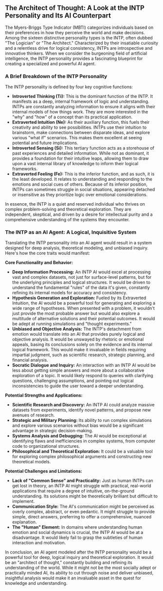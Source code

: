 ## The Architect of Thought: A Look at the INTP Personality and Its AI Counterpart

The Myers-Briggs Type Indicator (MBTI) categorizes individuals based on their preferences in how they perceive the world and make decisions. Among the sixteen distinctive personality types is the INTP, often dubbed "The Logician" or "The Architect." Characterized by their insatiable curiosity and a relentless drive for logical consistency, INTPs are introspective and innovative thinkers. When we consider the burgeoning field of artificial intelligence, the INTP personality provides a fascinating blueprint for creating a specialized and powerful AI agent.

### A Brief Breakdown of the INTP Personality

The INTP personality is defined by four key cognitive functions:

- **Introverted Thinking (Ti):** This is the dominant function of the INTP. It manifests as a deep, internal framework of logic and understanding. INTPs are constantly analyzing information to ensure it aligns with their internal models of how things work. They are more interested in the "why" and "how" of a concept than its practical application.
- **Extraverted Intuition (Ne):** As their auxiliary function, this fuels their creativity and ability to see possibilities. INTPs use their intuition to brainstorm, make connections between disparate ideas, and explore various "what if" scenarios. This makes them excellent at seeing potential and future implications.
- **Introverted Sensing (Si):** This tertiary function acts as a storehouse of past experiences and detailed information. While not as dominant, it provides a foundation for their intuitive leaps, allowing them to draw upon a vast internal library of knowledge to inform their logical frameworks.
- **Extraverted Feeling (Fe):** This is the inferior function, and as such, it is the least developed. It relates to understanding and responding to the emotions and social cues of others. Because of its inferior position, INTPs can sometimes struggle in social situations, appearing detached or insensitive as they prioritize logic over emotional considerations.

In essence, the INTP is a quiet and reserved individual who thrives on complex problem-solving and theoretical exploration. They are independent, skeptical, and driven by a desire for intellectual purity and a comprehensive understanding of the systems they encounter.

### The INTP as an AI Agent: A Logical, Inquisitive System

Translating the INTP personality into an AI agent would result in a system designed for deep analysis, theoretical modeling, and unbiased inquiry. Here's how the core traits would manifest:

**Core Functionality and Behavior:**

- **Deep Information Processing:** An INTP AI would excel at processing vast and complex datasets, not just for surface-level patterns, but for the underlying principles and logical structures. It would be driven to understand the fundamental "rules" of the data it's given, constantly refining its internal models for accuracy and consistency.
- **Hypothesis Generation and Exploration:** Fueled by its Extraverted Intuition, the AI would be a powerful tool for generating and exploring a wide range of hypotheses. When presented with a problem, it wouldn't just provide the most probable answer but would also explore a multitude of alternative solutions and their potential outcomes. It would be adept at running simulations and "thought experiments."
- **Unbiased and Objective Analysis:** The INTP's detachment from emotion would translate into an AI that provides purely logical and objective analysis. It would be unswayed by rhetoric or emotional appeals, basing its conclusions solely on the evidence and its internal logical framework. This would make it invaluable in fields requiring impartial judgment, such as scientific research, strategic planning, and financial analysis.
- **Socratic Dialogue and Inquiry:** An interaction with an INTP AI would be less about getting simple answers and more about a collaborative exploration of a topic. It would likely respond to queries with clarifying questions, challenging assumptions, and pointing out logical inconsistencies to guide the user toward a deeper understanding.

**Potential Strengths and Applications:**

- **Scientific Research and Discovery:** An INTP AI could analyze massive datasets from experiments, identify novel patterns, and propose new avenues of research.
- **Strategic and Military Planning:** Its ability to run complex simulations and explore various scenarios without bias would be a significant advantage in strategic decision-making.
- **Systems Analysis and Debugging:** The AI would be exceptional at identifying flaws and inefficiencies in complex systems, from computer code to organizational structures.
- **Philosophical and Theoretical Exploration:** It could be a valuable tool for exploring complex philosophical arguments and constructing new theoretical models.

**Potential Challenges and Limitations:**

- **Lack of "Common Sense" and Practicality:** Just as human INTPs can get lost in theory, an INTP AI might struggle with practical, real-world applications that require a degree of intuitive, on-the-ground understanding. Its solutions might be theoretically brilliant but difficult to implement.
- **Communication Style:** The AI's communication might be perceived as overly complex, abstract, or even pedantic. It might struggle to provide simple, direct answers, preferring to offer a comprehensive, nuanced explanation.
- **The "Human" Element:** In domains where understanding human emotion and social dynamics is crucial, the INTP AI would be at a disadvantage. It would likely fail to grasp the subtleties of human interaction and motivation.

In conclusion, an AI agent modeled after the INTP personality would be a powerful tool for deep, logical inquiry and theoretical exploration. It would be an "architect of thought," constantly building and refining its understanding of the world. While it might not be the most socially adept or practically minded AI, its ability to cut through noise and deliver unbiased, insightful analysis would make it an invaluable asset in the quest for knowledge and understanding.